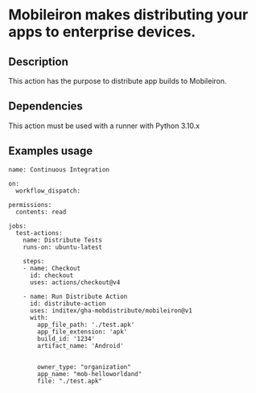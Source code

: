 # Mobileiron makes distributing your apps to enterprise devices.

## Description

This action has the purpose to distribute app builds to Mobileiron.

## Dependencies

This action must be used with a runner with Python 3.10.x

## Examples usage

```
name: Continuous Integration

on:
  workflow_dispatch:

permissions:
  contents: read

jobs:
  test-actions:
    name: Distribute Tests
    runs-on: ubuntu-latest

    steps:
    - name: Checkout
      id: checkout
      uses: actions/checkout@v4
  
    - name: Run Distribute Action
      id: distribute-action
      uses: inditex/gha-mobdistribute/mobileiron@v1
      with:
        app_file_path: './test.apk'
        app_file_extension: 'apk'
        build_id: '1234'
        artifact_name: 'Android'


        owner_type: "organization"
        app_name: "mob-helloworldand"
        file: "./test.apk"
```
